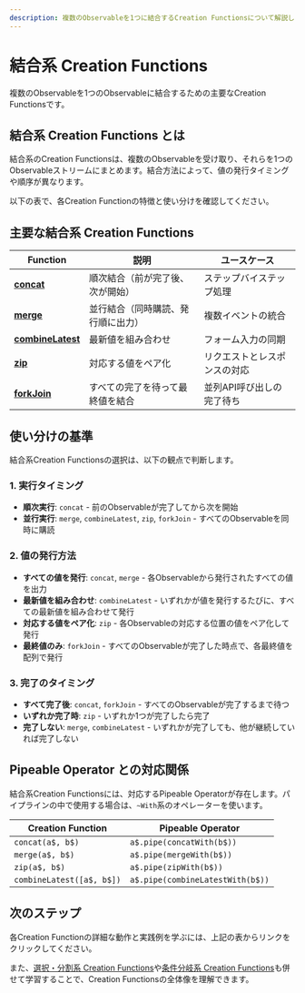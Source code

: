 ```yaml
---
description: 複数のObservableを1つに結合するCreation Functionsについて解説します。concat、merge、combineLatest、zip、forkJoinの使い分けと実践例を学びます。
---
```


# 結合系 Creation Functions

複数のObservableを1つのObservableに結合するための主要なCreation Functionsです。

## 結合系 Creation Functions とは

結合系のCreation Functionsは、複数のObservableを受け取り、それらを1つのObservableストリームにまとめます。結合方法によって、値の発行タイミングや順序が異なります。

以下の表で、各Creation Functionの特徴と使い分けを確認してください。

## 主要な結合系 Creation Functions

| Function | 説明 | ユースケース |
|----------|------|-------------|
| **[concat](/guide/creation-functions/combination/concat)** | 順次結合（前が完了後、次が開始） | ステップバイステップ処理 |
| **[merge](/guide/creation-functions/combination/merge)** | 並行結合（同時購読、発行順に出力） | 複数イベントの統合 |
| **[combineLatest](/guide/creation-functions/combination/combineLatest)** | 最新値を組み合わせ | フォーム入力の同期 |
| **[zip](/guide/creation-functions/combination/zip)** | 対応する値をペア化 | リクエストとレスポンスの対応 |
| **[forkJoin](/guide/creation-functions/combination/forkJoin)** | すべての完了を待って最終値を結合 | 並列API呼び出しの完了待ち |

## 使い分けの基準

結合系Creation Functionsの選択は、以下の観点で判断します。

### 1. 実行タイミング

- **順次実行**: `concat` - 前のObservableが完了してから次を開始
- **並行実行**: `merge`, `combineLatest`, `zip`, `forkJoin` - すべてのObservableを同時に購読

### 2. 値の発行方法

- **すべての値を発行**: `concat`, `merge` - 各Observableから発行されたすべての値を出力
- **最新値を組み合わせ**: `combineLatest` - いずれかが値を発行するたびに、すべての最新値を組み合わせて発行
- **対応する値をペア化**: `zip` - 各Observableの対応する位置の値をペア化して発行
- **最終値のみ**: `forkJoin` - すべてのObservableが完了した時点で、各最終値を配列で発行

### 3. 完了のタイミング

- **すべて完了後**: `concat`, `forkJoin` - すべてのObservableが完了するまで待つ
- **いずれか完了時**: `zip` - いずれか1つが完了したら完了
- **完了しない**: `merge`, `combineLatest` - いずれかが完了しても、他が継続していれば完了しない

## Pipeable Operator との対応関係

結合系Creation Functionsには、対応するPipeable Operatorが存在します。パイプラインの中で使用する場合は、`~With`系のオペレーターを使います。

| Creation Function | Pipeable Operator |
|-------------------|-------------------|
| `concat(a$, b$)` | `a$.pipe(concatWith(b$))` |
| `merge(a$, b$)` | `a$.pipe(mergeWith(b$))` |
| `zip(a$, b$)` | `a$.pipe(zipWith(b$))` |
| `combineLatest([a$, b$])` | `a$.pipe(combineLatestWith(b$))` |

## 次のステップ

各Creation Functionの詳細な動作と実践例を学ぶには、上記の表からリンクをクリックしてください。

また、[選択・分割系 Creation Functions](/guide/creation-functions/selection/)や[条件分岐系 Creation Functions](/guide/creation-functions/conditional/)も併せて学習することで、Creation Functionsの全体像を理解できます。
